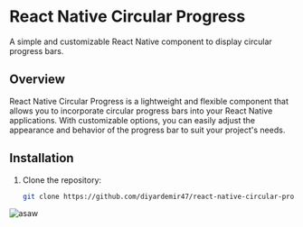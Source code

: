 # React Native Circular Progress

A simple and customizable React Native component to display circular progress bars.

## Overview

React Native Circular Progress is a lightweight and flexible component that allows you to incorporate circular progress bars into your React Native applications. With customizable options, you can easily adjust the appearance and behavior of the progress bar to suit your project's needs.

## Installation

1. Clone the repository:

   ```bash
   git clone https://github.com/diyardemir47/react-native-circular-progress.git

![asaw](https://github.com/diyardemir47/react-native-circular-progress/assets/99801830/890c2f56-6e4a-43f5-8e02-35d1aacf7898)
